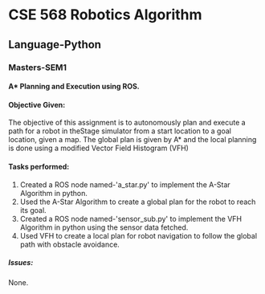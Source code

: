 
# CSE 568 Robotics Algorithm 
## Language-Python
### Masters-SEM1

#### A* Planning and Execution using ROS.
#### Objective Given:
The objective of this assignment is to autonomously plan and execute a path for a robot in theStage simulator from a start location to a goal location, given a map. The global plan is given by A* and the local planning is done using a modified Vector Field Histogram (VFH)

#### Tasks performed:
1. Created a ROS node named-'a_star.py' to implement the A-Star Algorithm in python. 
2. Used the A-Star Algorithm to create a global plan for the robot to reach its goal.
3. Created a ROS node named-'sensor_sub.py' to implement the VFH Algorithm in python using the sensor data fetched.
4. Used VFH to create a local plan for robot navigation to follow the global path with obstacle avoidance.


##### Issues:
None.
